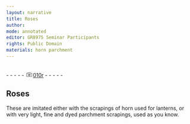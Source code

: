 ```yaml
---
layout: narrative
title: Roses
author:
mode: annotated
editor: GR8975 Seminar Participants
rights: Public Domain
materials: horn parchment
---
```


 <br/>- - - - - <a href="http://gallica.bnf.fr/ark:/12148/btv1b10500001g/f25.image"><img src="../assets/photo-icon.png" alt="folio image: " style="display:inline-block; margin-bottom:-3px;"/>010r</a> - - - - - <br/> 
##  Roses 

 
   These are imitated either with the scrapings of horn used for lanterns, or with very light, fine and dyed parchment scrapings, used as you know. 
 